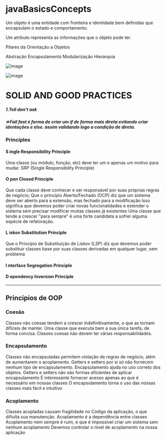 # javaBasicsConcepts

Um objeto é uma entidade com fronteira e identidade bem definidas que encapsulam o estado e comportamento. 


Um atributo representa as informações que o objeto pode ter. 



Pilares da Orientação a Objetos

Abstração
Encapsulamento
Modularização 
Hierarquia


![image](https://user-images.githubusercontent.com/93552647/149983187-328cd3b0-141f-485d-8f56-29671c225bb0.png)



![image](https://user-images.githubusercontent.com/93552647/149983410-2ffe36d0-0008-48df-863d-4ccd677e6693.png)


# SOLID AND GOOD PRACTICES 

##### 1.Tell don't ask 
##### =>Fail fast é forma de criar um if de forma mais direta evitando criar identações e else. assim validando logo a condição de direta.

### Principles
#### S ingle Responsibility Principle
Uma classe (ou módulo, função, etc) deve ter um e apenas um motivo para mudar.
SRP (Single Responsibility Principle)
#### O pen Closed Principle
Que cada classe deve conhecer e ser responsável por suas próprias regras de negócio;
Que o princípio Aberto/Fechado (OCP) diz que um sistema deve ser aberto para a extensão, mas fechado para a modificação
Isso significa que devemos poder criar novas funcionalidades e estender o sistema sem precisar modificar muitas classes já existentes
Uma classe que tende a crescer "para sempre" é uma forte candidata a sofrer alguma espécie de refatoração.
#### L iskov Substitution Principle
Que o Princípio de Substituição de Liskov (LSP) diz que devemos poder substituir classes base por suas classes derivadas em qualquer lugar, sem problema
#### I nterface Segregation Principle
#### D ependency Inversion Principle
-------------------------------------------------------------------------------
## Principios de OOP

### Coesão 
Classes não coesas tendem a crescer indefinitivamente, o que as tornam dificeis de manter.
Uma classe que executa bem a sua única tarefa, de forma concisa.
Classes coesas não devem ter várias responsabilidades.
### Encapsulamento
Classes não encapsuladas permitem violação de regras de negócio, além de aumentarem o acoplamento.
 Getters e setters por si só não fornecem nenhum tipo de encapsulamento.
 Encapsulamento ajuda no uso correto dos objetos.
Getters e setters não são formas eficientes de aplicar encapsulamento
É interessante fornecer acesso apenas ao que é necessário em nossas classes
O encapsulamento torna o uso das nossas classes mais fácil e intuitivo

### Acoplamento
Classes acopladas causam fragilidade no Código da aplicação, o que difiulta sua manutenção.
Acoplamento é a dependência entre classes
Acoplamento nem sempre é ruim, e que é impossível criar um sistema sem nenhum acoplamento
Devemos controlar o nível de acoplamento na nossa aplicação
